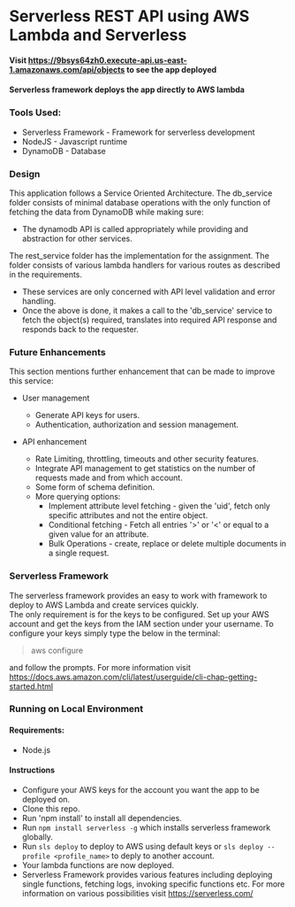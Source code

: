 # Serverless REST API using AWS Lambda and Serverless

#### Visit https://9bsys64zh0.execute-api.us-east-1.amazonaws.com/api/objects to see the app deployed
#### Serverless framework deploys the app directly to AWS lambda

### Tools Used:
* Serverless Framework - Framework for serverless development
* NodeJS - Javascript runtime
* DynamoDB - Database

### Design
This application follows a Service Oriented Architecture.
The db_service folder consists of minimal database operations with the only function of fetching the data from DynamoDB while making sure:
* The dynamodb API is called appropriately while providing and abstraction for other services.  

The rest_service folder has the implementation for the assignment. The folder consists of various lambda handlers for various routes as described in the requirements.  
* These services are only concerned with API level validation and error handling.
* Once the above is done, it makes a call to the 'db_service' service to fetch the object(s) required, translates into required API response and responds back to the requester. 

### Future Enhancements
This section mentions further enhancement that can be made to improve this service:
* User management
    * Generate API keys for users.
    * Authentication, authorization and session management.

* API enhancement
    * Rate Limiting, throttling, timeouts and other security features.
    * Integrate API management to get statistics on the number of requests made and from which account.
    * Some form of schema definition.
    * More querying options:
        * Implement attribute level fetching - given the 'uid', fetch only specific attributes and not the entire object.
        * Conditional fetching - Fetch all entries '>' or '<' or equal to a given value for an attribute.
        * Bulk Operations - create, replace or delete multiple documents in a single request.

### Serverless Framework
The serverless framework provides an easy to work with framework to deploy to AWS Lambda and create services quickly.  
The only requirement is for the keys to be configured. Set up your AWS account and get the keys from the IAM section under your username.
To configure your keys simply type the below in the terminal:
> aws configure
  
and follow the prompts. For more information visit https://docs.aws.amazon.com/cli/latest/userguide/cli-chap-getting-started.html


### Running on Local Environment
#### Requirements:
* Node.js

#### Instructions
* Configure your AWS keys for the account you want the app to be deployed on.
* Clone this repo.
* Run 'npm install' to install all dependencies.
* Run `npm install serverless -g` which installs serverless framework globally.
* Run `sls deploy` to deploy to AWS using default keys or `sls deploy --profile <profile_name>` to deply to another account.
* Your lambda functions are now deployed. 
* Serverless Framework provides various features including deploying single functions, fetching logs, invoking specific functions etc. For more information on various possibilities visit https://serverless.com/
  

